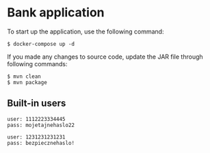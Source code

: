 # Bank application

To start up the application, use the following command:

```shell
$ docker-compose up -d
```

If you made any changes to source code, update the JAR file through following commands:

```shell
$ mvn clean
$ mvn package
```

## Built-in users

```
user: 1112223334445
pass: mojetajnehaslo22
```

```
user: 1231231231231
pass: bezpiecznehaslo!
```
